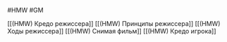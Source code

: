 #HMW  #GM

[[(HMW) Кредо режиссера]]
[[(HMW) Принципы режиссера]]
[[(HMW) Ходы режиссера]]
[[(HMW) Снимая фильм]]
[[(HMW) Кредо игрока]]